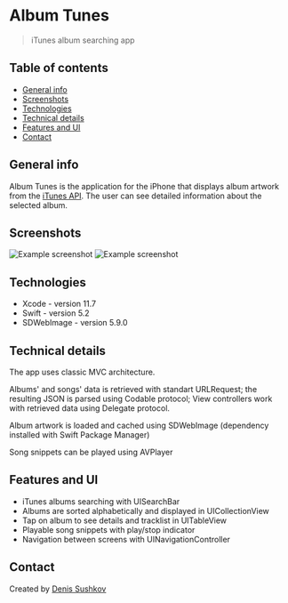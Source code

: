 # Album Tunes
> iTunes album searching app

## Table of contents
* [General info](#general-info)
* [Screenshots](#screenshots)
* [Technologies](#technologies)
* [Technical details](#technical-details)
* [Features and UI](#features-and-ui)
* [Contact](#contact)

## General info
Album Tunes is the application for the iPhone that displays album artwork from the [iTunes API](https://affiliate.itunes.apple.com/resources/documentation/itunes-store-web-service-search-api/). The user can see detailed information about the selected album.

## Screenshots
![Example screenshot](https://i.imgur.com/pasNFtB.png)
![Example screenshot](https://i.imgur.com/T8S1PMq.png)

## Technologies
* Xcode - version 11.7
* Swift - version 5.2
* SDWebImage - version 5.9.0

## Technical details
The app uses classic MVC architecture.

Albums' and songs' data is retrieved with standart URLRequest; the resulting JSON is parsed using Codable protocol; View controllers work with retrieved data using Delegate protocol.

Album artwork is loaded and cached using SDWebImage (dependency installed with Swift Package Manager)

Song snippets can be played using AVPlayer

## Features and UI
* iTunes albums searching with UISearchBar
* Albums are sorted alphabetically and displayed in UICollectionView
* Tap on album to see details and tracklist in UITableView
* Playable song snippets with play/stop indicator
* Navigation between screens with UINavigationController

## Contact
Created by [Denis Sushkov](https://t.me/denis_sush)
